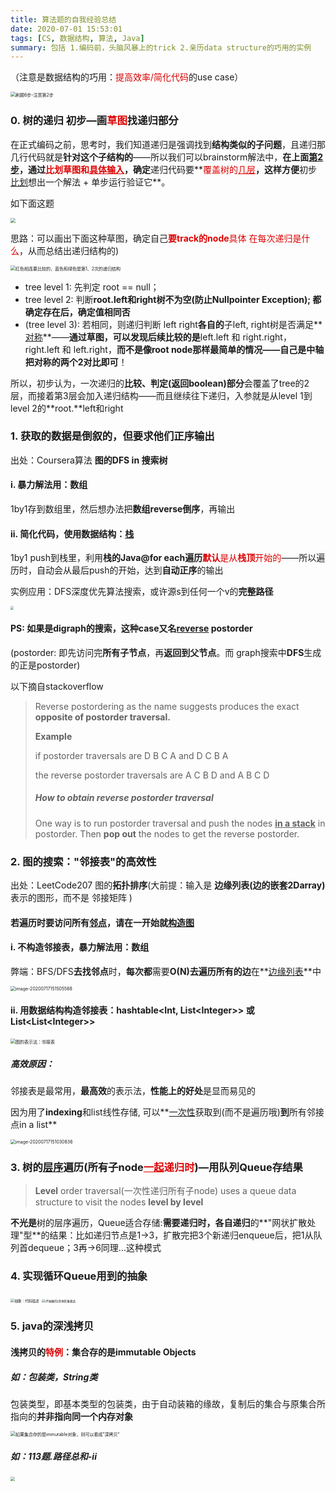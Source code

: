 ```yaml
---
title: 算法题的自我经验总结
date: 2020-07-01 15:53:01
tags: [CS, 数据结构, 算法, Java]
summary: 包括 1.编码前，头脑风暴上的trick 2.亲历data structure的巧用的实例
---
```




（注意是数据结构的巧用：<font color="#dd0000">提高效率/简化代码</font>的use case）





<img src="https://tva1.sinaimg.cn/large/007S8ZIlgy1giknzozs6tj31640f0dto.jpg" alt="刷题6步-注意第2步" style="zoom:50%;" />



### 0. 树的递归 初步—画<font color="#dd0000">草图</font>找递归部分

在正式编码之前，思考时，我们知道递归是强调找到**结构类似的子问题**，且递归那几行代码就是**针对这个子结构的**——所以我们可以brainstorm解法中，**在上面<u>第2步</u>，通过<font color="#dd0000">比划草图和<u>具体输入</u></font>，确定**递归代码要**<font color="#dd0000">覆盖树的<u>几层</u></font>**，这样方便**初步<u>比划</u>想出一个解法 + 单步运行验证它**。



如下面这题

<img src="https://tva1.sinaimg.cn/large/007S8ZIlgy1gikgndvfutj30b208qwf1.jpg" style="zoom:50%;" />

思路：可以画出下面这种草图，确定自己<font color="#dd0000">**要track的node**具体 在每次递归是什么</font>，从而总结出递归结构的)

<img src="https://tva1.sinaimg.cn/large/007S8ZIlgy1gikgb3588wj30rw0hawn2.jpg" alt="红色相连要比较的，蓝色和绿色是第1、2次的递归结构" style="zoom:50%;" />

- tree level 1: 先判定 root == null；
- tree level 2: 判断**root.**left和right树不为空(**防止Nullpointer Exception**); 都确定存在后，确定**值相同否**
- (tree level 3): 若相同，则递归判断 left right**各自的**子left, right树是否满足**<u>对称</u>**——**通过草图，可以发现后续比较的是**left.left 和 right.right，right.left 和 left.right，**而不是像root node那样最简单的情况——自己是中轴 把对称的两个2对比即可**！



所以，初步认为，一次递归的**比较、判定(返回boolean)部分**会覆盖了tree的2层，而接着第3层会加入递归结构——而且继续往下递归，入参就是从level 1到level 2的**root.**left和right



### 1. 获取的数据是倒叙的，但要求他们正序输出

出处：Coursera算法 **图的DFS in 搜索树**



#### i. 暴力解法用：数组

1by1存到数组里，然后想办法把**数组reverse倒序**，再输出



#### ii. 简化代码，使用数据结构：<u>栈</u>

1by1 push到栈里，利用**栈的Java@for each遍历**<font color="#dd0000">**默认**是从**栈顶**开始的</font>——所以遍历时，自动会从最后push的开始，达到**自动正序**的输出



实例应用：DFS深度优先算法搜索，或许源s到任何一个v的**完整路径**

<img src="https://tva1.sinaimg.cn/large/007S8ZIlgy1ggbj8a6k3oj30qa0i8n16.jpg" style="zoom:33%;" />



#### PS: 如果是digraph的搜索，这种case又名<u>reverse</u> postorder

(postorder: 即先访问完**所有子节点**，再**返回到父节点**。而 graph搜索中**DFS**生成的正是postorder)

以下摘自stackoverflow

> Reverse postordering as the name suggests produces the exact **opposite of postorder traversal.**
>
> **Example**
>
> if postorder traversals are D B C A and D C B A
>
> the reverse postorder traversals are A C B D and A B C D
>
> ##### **How to obtain reverse postorder traversal**
>
> One way is to run postorder traversal and push the nodes **<u>in a stack</u>** in postorder. Then **pop out** the nodes to get the reverse postorder.



### 2. 图的搜索："邻接表"的高效性

出处：LeetCode207 图的**拓扑排序**(大前提：输入是 **边缘列表(边的嵌套2Darray)** 表示的图形，而不是 邻接矩阵 )

#### 若遍历时要访问所有<u>邻点</u>，请在一开始就<u>构造图</u>

#### i. 不构造邻接表，暴力解法用：数组

弊端：BFS/DFS**去找邻点**时，**每次都**需要**O(N)**去**遍历所有的边**在**<u>边缘列表</u>**中

<img src="https://tva1.sinaimg.cn/large/007S8ZIlgy1ggtzpuep1lj30im056gm1.jpg" alt="image-20200717151505568" style="zoom:50%;" />





#### ii. 用数据结构构造邻接表：hashtable<Int, List\<Integer>> 或 List\<List<Integer\>>

<img src="https://tva1.sinaimg.cn/large/007S8ZIlgy1ggtzhjqwddj30fj0gu0xi.jpg" alt="图的表示法：邻接表" style="zoom:50%;" />

##### 高效原因：

邻接表是最常用，**最高效**的表示法，**性能上的好处**是显而易见的

因为用了**indexing**和list线性存储, 可以**<u>一次性</u>获取到(而不是遍历哦)**到**所有邻接点in a list**



<img src="https://tva1.sinaimg.cn/large/007S8ZIlgy1ggtzl329saj30r207b40n.jpg" alt="image-20200717151030836" style="zoom:50%;" />



### 3. 树的<u>层序</u>遍历(所有子node<font color="#dd0000"><u>一起</u>递归时</font>)—用队列Queue存结果

> **Level** order traversal(一次性递归所有子node) uses a queue data structure to visit the nodes **level by level**

**不光是**树的层序遍历，Queue适合存储:**需要递归时，各自递归**的**"网状扩散处理"型**的结果：比如递归节点是1->3，扩散完把3个新递归enqueue后，把1从队列首dequeue；3再->6同理...这种模式



### 4. 实现循环Queue用到的抽象

<img src="https://tva1.sinaimg.cn/large/007S8ZIlly1gheuhwcabsj31dw0ks0x9.jpg" alt="抽象：代码描述" style="zoom:40%;" />

<img src="https://tva1.sinaimg.cn/large/007S8ZIlly1gheujpnv8oj30z00dsdho.jpg" alt="(不抽象的)具体形象表达" style="zoom:33%;" />

### 5. java的深浅拷贝



#### 浅拷贝的<font color="#dd0000">特例</font>：集合存的是immutable Objects



##### 如：包装类，String类

包装类型，即基本类型的包装类，由于自动装箱的缘故，复制后的集合与原集合所指向的**并非指向同一个内存对象**

<img src="https://tva1.sinaimg.cn/large/007S8ZIlgy1gikloyqteij31fq0iq16y.jpg" alt="如果集合存的是immutable对象，则可以看成”深拷贝“" style="zoom:50%;" />



##### 如：113题.路径总和-ii

<img src="https://tva1.sinaimg.cn/large/007S8ZIlgy1gikly698h0j31980tq453.jpg" style="zoom:43%;" />

